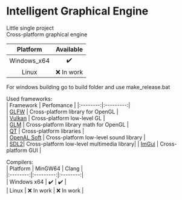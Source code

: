 # Intelligent Graphical Engine
Little single project  
Cross-platform graphical engine  

| Platform | Available |
|:--------:|:---------:|  
| Windows_x64 |:heavy_check_mark:|  
| Linux    | :x: In work |  

For windows building go to build folder and use make_release.bat

Used frameworks:  
| Framework | Perfomance |
|:--------:|:---------:|  
| [GLFW](https://github.com/glfw/glfw) | Cross-platform library for OpenGL |  
| [Vulkan](https://github.com/KhronosGroup/Vulkan-Hpp) | Cross-platform low-level GL |   
| [GLM](https://github.com/g-truc/glm) | Cross-platform library math for OpenGL |  
| [QT](https://github.com/qt) | Cross-platform libraries |  
| [OpenAL Soft](https://github.com/kcat/openal-soft) | Cross-platform low-level sound library |  
| [SDL2](https://www.libsdl.org/)| Cross-platform low-level multimedia library|
| [ImGui](https://github.com/ocornut/imgui) | Cross-platform GUI |  

Compilers:  
| Platform | MinGW64 | Clang |   
|:--------:|:---------:|:--------:|  
| Windows x64 | :heavy_check_mark: | :heavy_check_mark: |  
| Linux | :x: In work | :x: In work |  



